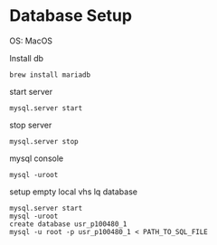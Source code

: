 # Database Setup

OS: MacOS

Install db
```
brew install mariadb
```

start server
```
mysql.server start
```
stop server
```
mysql.server stop
```

mysql console
```
mysql -uroot
```

setup empty local vhs lq database

```
mysql.server start
mysql -uroot
create database usr_p100480_1
mysql -u root -p usr_p100480_1 < PATH_TO_SQL_FILE
```
